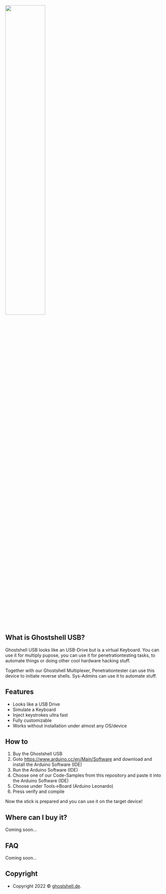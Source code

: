 <img src="https://ghostshell.de/images/logo_white_trans.png" height="50%"> 


## What is Ghostshell USB?
Ghostshell USB looks like an USB-Drive but is a virtual Keyboard.
You can use it for multiply pupose, you can use it for penetrationtesting tasks, to automate things or doing other cool hardware hacking stuff.

Together with our Ghostshell Multiplexer, Penetrationtester can use this device to initiate reverse shells.
Sys-Admins can use it to automate stuff.

## Features
+ Looks like a USB Drive
+ Simulate a Keyboard 
+ Inject keystrokes ultra fast 
+ Fully customizable
+ Works without installation under almost any OS/device

## How to
1. Buy the Ghostshell USB
2. Goto https://www.arduino.cc/en/Main/Software and download and install the Arduino Software (IDE)
3. Run the Arduino Software (IDE)
4. Choose one of our Code-Samples from this repository and paste it into the Arduino Software (IDE)
5. Choose under Tools->Board (Arduino Leonardo)
6. Press verify and compile

Now the stick is prepared and you can use it on the target device!

## Where can I buy it?
Coming soon...

## FAQ
Coming soon...

## Copyright
- Copyright 2022 © <a href="https://ghostshell.de" target="_blank">ghostshell.de</a>.
